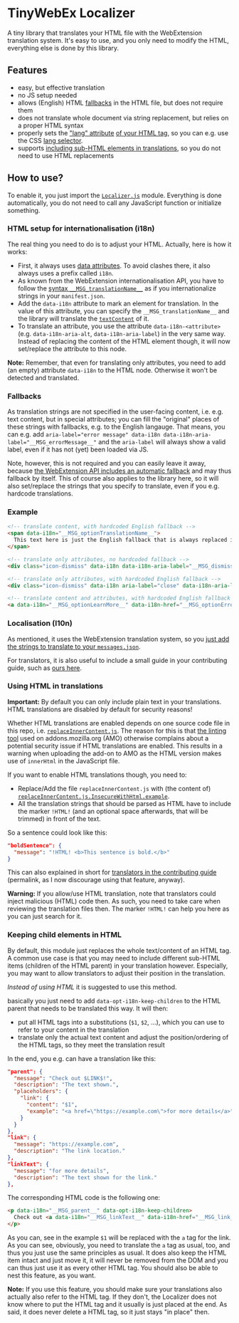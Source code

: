 # TinyWebEx Localizer

A tiny library that translates your HTML file with the WebExtension translation system. It's easy to use, and you only need to modify the HTML, everything else is done by this library.

## Features

* easy, but effective translation
* no JS setup needed
* allows (English) HTML [fallbacks](#fallbacks) in the HTML file, but does not require them
* does not translate whole document via string replacement, but relies on a proper HTML syntax
* properly sets the ["lang" attribute](https://developer.mozilla.org/docs/Web/HTML/Global_attributes/lang) [of your HTML tag](https://developer.mozilla.org/docs/Web/HTML/Global_attributes#attr-lang), so you can e.g. use the CSS [lang selector](https://developer.mozilla.org/docs/Web/CSS/:lang).
* supports [including sub-HTML elements in translations](#keeping-child-elements-in-HTML), so you do not need to use HTML replacements

## How to use?

To enable it, you just import the [`Localizer.js`](Localizer.js) module. Everything is done automatically, you do not need to call any JavaScript function or initialize something.

### HTML setup for internationalisation (i18n)

The real thing you need to do is to adjust your HTML. Actually, here is how it works:
* First, it always uses [data attributes](https://developer.mozilla.org/docs/Learn/HTML/Howto/Use_data_attributes). To avoid clashes there, it also always uses a prefix called `i18n`.
* As known from the WebExtension internationalisation API, you have to follow the [syntax `__MSG_translationName__`](https://developer.mozilla.org/docs/Mozilla/Add-ons/WebExtensions/Internationalization#Retrieving_localized_strings_in_manifests) as if you internationalize strings in your `manifest.json`.
* Add the `data-i18n` attribute to mark an element for translation. In the value of this attribute, you can specify the `__MSG_translationName__` and the library will translate the [`textContent`](https://developer.mozilla.org/docs/Web/API/Node/textContent) of it.
* To translate an attribute, you use the attribute `data-i18n-<attribute>` (e.g. `data-i18n-aria-alt`, `data-i18n-aria-label`) in the very same way. Instead of replacing the content of the HTML element though, it will now set/replace the attribute to this node.

**Note:** Remember, that even for translating only attributes, you need to add (an empty) attribute `data-i18n` to the HTML node. Otherwise it won't be detected and translated.

### Fallbacks

As translation strings are not specified in the user-facing content, i.e. e.g. text content, but in special attributes; you can fill the "original" places of these strings with fallbacks, e.g. to the English langauge.
That means, you can e.g. add `aria-label="error message" data-i18n data-i18n-aria-label="__MSG_errorMessage__"` and the `aria-label` will always show a valid label, even if it has not (yet) been loaded via JS.

Note, however, this is not required and you can easily leave it away, because [the WebExtension API includes an automatic fallback](https://developer.mozilla.org/docs/Mozilla/Add-ons/WebExtensions/Internationalization#Localized_string_selection) and may thus fallback by itself. This of course also applies to the library here, so it will also set/replace the strings that you specify to translate, even if you e.g. hardcode translations.

### Example

```html
<!-- translate content, with hardcoded English fallback -->
<span data-i18n="__MSG_optionTranslationName__">
  This text here is just the English fallback that is always replaced if the system works properly and a translation entry for "optionTranslationName" is available. It may only appear for a short time, or if the JavaScript translation fails completly.
</span>

<!-- translate only attributes, no hardcoded fallback -->
<div class="icon-dismiss" data-i18n data-i18n-aria-label="__MSG_dismissIconDescription__">

<!-- translate only attributes, with hardcoded English fallback -->
<div class="icon-dismiss" data-i18n aria-label="close" data-i18n-aria-label="__MSG_dismissIconDescription__">

<!-- translate content and attributes, with hardcoded English fallback -->
<a data-i18n="__MSG_optionLearnMore__" data-i18n-href="__MSG_optionErrorCorrectionDescrLink__" href="https://en.wikipedia.org/wiki/QR_code#Error_correction">Learn more</a>
```

### Localisation (l10n)

As mentioned, it uses the WebExtension translation system, so you [just add the strings to translate to your `messages.json`](https://developer.mozilla.org/docs/Mozilla/Add-ons/WebExtensions/Internationalization#Providing_localized_strings_in__locales).

For translators, it is also useful to include a small guide in your contributing guide, such as [ours here](https://github.com/TinyWebEx/common/blob/contribimprove/CONTRIBUTING.md#internationalisation-of-html-files).

### Using HTML in translations

**Important:** By default you can only include plain text in your translations. HTML translations are disabled by default for security reasons!

Whether HTML translations are enabled depends on one source code file in this repo, i.e. [`replaceInnerContent.js`](replaceInnerContent.js). The reason for this is that [the linting tool](https://github.com/mozilla/addons-linter) used on addons.mozilla.org (AMO) otherwise complains about a potential security issue if HTML translations are enabled. This results in a warning when uploading the add-on to AMO as the HTML version makes use of `innerHtml` in the JavaScript file.

If you want to enable HTML translations though, you need to:
* Replace/Add the file `replaceInnerContent.js` with (the content of) [`replaceInnerContent.js.InsecureWithHtml.example`](replaceInnerContent.js.InsecureWithHtml.example).
* All the translation strings that should be parsed as HTML have to include the marker `!HTML!` (and an optional space afterwards, that will be trimmed) in front of the text.

So a sentence could look like this:
```json
"boldSentence": {
  "message": "!HTML! <b>This sentence is bold.</b>"
}
```

This can also explained in short for [translators in the contributing guide](https://github.com/TinyWebEx/common/blob/10ff5cace217841591d702408e64f1ead8c26a64/CONTRIBUTING.md#using-html-in-translations) (permalink, as I now discourage using that feature, anyway).

**Warning:** If you allow/use HTML translation, note that translators could inject malicious (HTML) code then. As such, you need to take care when reviewing the translation files then. The marker `!HTML!` can help you here as you can just search for it.

### Keeping child elements in HTML

By default, this module just replaces the whole text/content of an HTML tag.
A common use case is that you may need to include different sub-HTML items (children of the HTML parent) in your translation however. Especially, you may want to allow translators to adjust their position in the translation. 

_Instead of using HTML_ it is suggested to use this method.

basically you just need to add `data-opt-i18n-keep-children` to the HTML parent that needs to be translated this way. It will then:
* put all HTML tags into a substitutions (`$1`, `$2`, …), which you can use to refer to your content in the translation
* translate only the actual text content and adjust the position/ordering of the HTML tags, so they meet the translation result

In the end, you e.g. can have a translation like this:
```json
"parent": {
  "message": "Check out $LINK$!",
  "description": "The text shown.",
  "placeholders": {
    "link": {
      "content": "$1",
      "example": "<a href=\"https://example.com\">for more details</a>"
    }
  }
},
"link": {
  "message": "https://example.com",
  "description": "The link location."
},
"linkText": {
  "message": "for more details",
  "description": "The text shown for the link."
},
```

The corresponding HTML code is the following one:

```html
<p data-i18n="__MSG_parent__" data-opt-i18n-keep-children>
  Check out <a data-i18n="__MSG_linkText__" data-i18n-href="__MSG_link__" href="https://example.com">for more details</a>!
</p>
```

As you can, see in the example `$1` will be replaced with the `a` tag for the link. As you can see, obviously, you need to translate the `a` tag as usual, too, and thus you just use the same principles as usual.
It does also keep the HTML item intact and just move it, it will never be removed from the DOM and you can thus just use it as every other HTML tag.
You should also be able to nest this feature, as you want.

**Note:** If you use this feature, you should make sure your translations also actually also refer to the HTML tag.
If they don't, the Localizer does not know where to put the HTML tag and it usually is just placed at the end. As said, it does never delete a HTML tag, so it just stays "in place" then.
